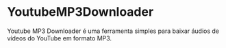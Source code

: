 # YoutubeMP3Downloader
Youtube MP3 Downloader é uma ferramenta simples para baixar áudios de vídeos do YouTube em formato MP3.
